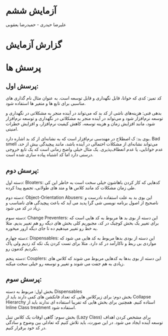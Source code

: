 # آزمایش ششم
علیرضا حیدری - حمیدرضا یعقوبی
# گزارش آزمایش

# پرسش ها
## پرسش اول:
کد تمیز: کدی که خوانا، قابل نگهداری و قابل توسعه است. به عنوان مثال نام گذاری های مناسبی برای تابع ها و متغیر ها استفاده شود.  

بدهی فنی: هزینه‌های ناشی از کد بد که می‌تواند در آینده منجر به مشکلاتی در نگهداری و توسعه نرم‌افزار شود و می‌تواند در آینده منجر به مشکلاتی در نگهداری و توسعه نرم‌افزار شود، مانند افزایش زمان و هزینه توسعه، کاهش کیفیت نرم‌افزار، و افزایش خطرات امنیتی.  

بوی بد: ک اصطلاح در مهندسی نرم‌افزار است که به نشانه‌ای از کد بد اشاره دارد. Bad smell می‌تواند نشانه‌ای از مشکلات احتمالی در آینده باشد، مانند پیچیدگی بیش از حد، عدم خوانایی، یا عدم انعطاف‌پذیری. یک مثال خیلی واضح زمانی است که یک تابع خروجی درستی دارد اما کد اشتباه پیاده سازی شده است.  

## پرسش دوم:
دسته اول: Bloaters: کدهایی که کار کردن باهاشون خیلی سخت است به خاطر این کی طی زمان مشکلات کد مانند کلاس ها و متد های طولانی، تجمیع پیدا کرده.  

دسته دوم: Object-Orientation Abusers: این بوی بد به علت استفاده نادرست و ناصحیح از اصول برنامه نویسی شی گرا پدید می آید که باعث پیچیدگی های نامناسب و زیاد در کد می شود.  
   
دسته سوم: Change Preventers: این دسته از بوی بد ها مربوط به کد هایی است که برای تغییر یک بخش کوچیک در کد، مجبوریم کلی بخش های دیگه رو هم تغییر بدیم. مثلا یه خط رو تغییر میدهیم ده تا جای دیگه ارور میخوره.  

دسته چهارم: Dispensables: این دسته از بودی بدها مربوط به کد هایی می شود که مواردی بی ربط و ناکارآمد در کد دارد. مثلا برای تست کردن یک تکه کد زدیم ولی پاک نکردیم کدمون رو.  

دسته پنجم: Couplers: این دسته از بوی بدها به کدهایی مربوط می شوند که کلاس های زیادی به هم جفت می شوند و تغییر و توسعه رو خیلی سخت میکنه.

## پرسش سوم:
بخش اول: مربوط به دسته Dispensables  
بخش دوم: برای زیرکلاس هایی که تعداد فانکشن های کمی دارند باید از Collapse Hierarchy استاده کنیم. همچنین برای بخش هایی که تفریبا استفاده ای ندارند باید از Inline Class treatment استفاده شود.  

بخش سوم: گاهی اوقات یک کلاس تنبل (Lazy Class) برای مشخص کردن اهداف توسعه آینده ایجاد می شود. در این صورت، باید تلاش کنیم که تعادلی بین وضوح و سادگی در کد خود برقرار کنیم.  


